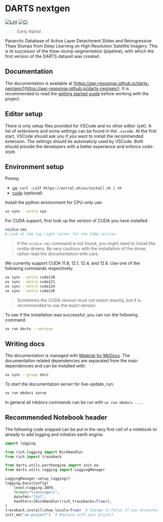 # DARTS nextgen

[![Lint](https://github.com/awi-response/darts-nextgen/actions/workflows/ruff.yml/badge.svg)](https://github.com/awi-response/darts-nextgen/actions/workflows/ruff.yml)
[![CI](https://github.com/awi-response/darts-nextgen/actions/workflows/update_version.yml/badge.svg)](https://github.com/awi-response/darts-nextgen/actions/workflows/update_version.yml)

> Early Alpha!

Panarctic Database of Active Layer Detachment Slides and Retrogressive Thaw Slumps from Deep Learning on High Resolution Satellite Imagery.
This is te successor of the thaw-slump-segmentation (pipeline), with which the first version of the DARTS dataset was created.

## Documentation

The documentation is available at [https://awi-response.github.io/darts-nextgen/](https://awi-response.github.io/darts-nextgen/).
It is recommended to read the [getting started guide](https://awi-response.github.io/darts-nextgen/getting_started) before working with the project.

## Editor setup

There is only setup files provided for VSCode and no other editor (yet).
A list of extensions and some settings can be found in the `.vscode`.
At the first start, VSCode should ask you if you want to install the recommended extension.
The settings should be automaticly used by VSCode.
Both should provide the developers with a better experience and enforce code-style.

## Environment setup

Prereq:

- [uv](https://docs.astral.sh/uv/): `curl -LsSf https://astral.sh/uv/install.sh | sh`
- [cuda](https://developer.nvidia.com/cuda-downloads) (optional)

Install the python environment for CPU-only use:

```sh
uv sync --extra cpu
```

For CUDA support, first look up the version of CUDA you have installed:

```sh
nvidia-smi
# Look at the top right corner for the CUDA version
```

> If the `nvidia-smi` command is not found, you might need to install the nvidia drivers.
> Be very cautious with the installation of the driver, rather read the documentation with care.

We currently support CUDA 11.8, 12.1, 12.4, and 12.6. Use one of the following commands respectively:

```sh
uv sync --extra cuda118
uv sync --extra cuda121
uv sync --extra cuda124
uv sync --extra cuda126
```

> Sometimes the CUDA version must not match exactly, but it is recommended to use the exact version.

To see if the installation was successful, you can run the following command:

```sh
uv run darts --version
```

## Writing docs

The documentation is managed with [Material for MkDocs](https://squidfunk.github.io/mkdocs-material/).
The documentation related dependencies are separated from the main dependencies and can be installed with:

```sh
uv sync --group docs
```

To start the documentation server for live-update, run:

```sh
uv run mkdocs serve
```

In general all mkdocs commands can be run with `uv run mkdocs ...`.

## Recommended Notebook header

The following code snipped can be put in the very first cell of a notebook to already to add logging and initialize earth engine.

```python
import logging

from rich.logging import RichHandler
from rich import traceback

from darts.utils.earthengine import init_ee
from darts.utils.logging import LoggingManager

LoggingManager.setup_logging()
logging.basicConfig(
    level=logging.INFO,
    format="%(message)s",
    datefmt="[%X]",
    handlers=[RichHandler(rich_tracebacks=True)],
)
traceback.install(show_locals=True)  # Change to False if you encounter too large tracebacks
init_ee("ee-project")  # Replace with your project
```
